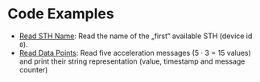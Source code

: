 # Code Examples

- [Read STH Name](mytoolit/examples/sth_name.py): Read the name of the „first“ available STH (device id `0`).
- [Read Data Points](mytoolit/examples/read_data.py): Read five acceleration messages (5 · 3 = 15 values) and print their string representation (value, timestamp and message counter)
